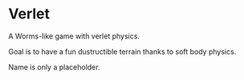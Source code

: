 # Verlet

A Worms-like game with verlet physics.

Goal is to have a fun dustructible terrain thanks to soft body physics.

Name is only a placeholder.
